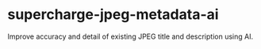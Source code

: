 # supercharge-jpeg-metadata-ai
Improve accuracy and detail of existing JPEG title and description using AI.
